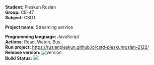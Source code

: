 __Student:__ Pleskun Ruslan  
__Group:__ CE-47  
__Subject:__ CSDT  

__Project name:__ Streaming service

__Programming language:__ JavaScript  
__Actions:__ Read, Watch, Buy  
__Run project:__ https://ruslanpleskun.github.io/cstd-pleskunruslan-2122/  
__Release version:__ ![version](https://img.shields.io/badge/version-1.0-blue)  
__Build Status:__ <img src="https://img.shields.io/circleci/project/github/RuslanPleskun/cstd-pleskunruslan-2122/develop">  
